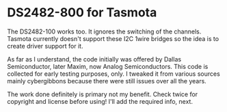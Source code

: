 # DS2482-800 for Tasmota
The DS2482-100 works too. It ignores the switching of the channels.
Tasmota currently doesn't support these I2C 1wire bridges so the idea is to create driver support for it.

As far as I understand, the code initially was offered by Dallas Semiconductor, later Maxim, now Analog Semiconductors. 
This code is collected for early testing purposes, only. I tweaked it from various sources mainly cybergibbons because there were still issues over all the years. 

The work done definitely is primary not my benefit. Check twice for copyright and license before using! 
I'll add the required info, next.
